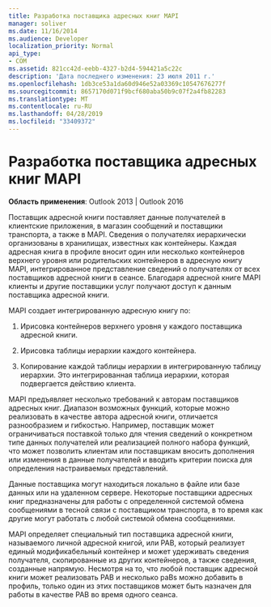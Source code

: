 ```yaml
---
title: Разработка поставщика адресных книг MAPI
manager: soliver
ms.date: 11/16/2014
ms.audience: Developer
localization_priority: Normal
api_type:
- COM
ms.assetid: 821cc42d-eebb-4327-b2d4-594421a5c22c
description: 'Дата последнего изменения: 23 июля 2011 г.'
ms.openlocfilehash: 1db3ce53a1da60d946e52a03369c10547676277f
ms.sourcegitcommit: 8657170d071f9bcf680aba50b9c07f2a4fb82283
ms.translationtype: MT
ms.contentlocale: ru-RU
ms.lasthandoff: 04/28/2019
ms.locfileid: "33409372"
---
```

# <a name="developing-a-mapi-address-book-provider"></a>Разработка поставщика адресных книг MAPI

  
  
**Область применения**: Outlook 2013 | Outlook 2016 
  
Поставщик адресной книги поставляет данные получателей в клиентские приложения, в магазин сообщений и поставщики транспорта, а также в MAPI. Сведения о получателях иерархически организованы в хранилищах, известных как контейнеры. Каждая адресная книга в профиле вносит один или несколько контейнеров верхнего уровня или родительских контейнеров в адресную книгу MAPI, интегрированное представление сведений о получателях от всех поставщиков адресной книги в сеансе. Благодаря адресной книге MAPI клиенты и другие поставщики услуг получают доступ к данным поставщика адресной книги.
  
MAPI создает интегрированную адресную книгу по:
  
1. Ирисовка контейнеров верхнего уровня у каждого поставщика адресной книги.
    
2. Ирисовка таблицы иерархии каждого контейнера. 
    
3. Копирование каждой таблицы иерархии в интегрированную таблицу иерархии. Это интегрированная таблица иерархии, которая подвергается действию клиента. 
    
MAPI предъявляет несколько требований к авторам поставщиков адресных книг. Диапазон возможных функций, которые можно реализовать в качестве автора адресной книги, отличается разнообразием и гибкостью. Например, поставщик может ограничиваться поставкой только для чтения сведений о конкретном типе данных получателей или реализацией полного набора функций, что может позволить клиентам или поставщикам вносить дополнения или изменения в данные получателей и вводить критерии поиска для определения настраиваемых представлений. 
  
Данные поставщика могут находиться локально в файле или базе данных или на удаленном сервере. Некоторые поставщики адресных книг предназначены для работы с определенной системой обмена сообщениями в тесной связи с поставщиком транспорта, в то время как другие могут работать с любой системой обмена сообщениями.
  
MAPI определяет специальный тип поставщика адресной книги, называемого личной адресной книгой, или PAB, который реализует единый модификабельный контейнер и может удерживать сведения получателя, скопированные из других контейнеров, а также сведения, созданные напрямую. Несмотря на то, что любой поставщик адресной книги может реализовать PAB и несколько paBs можно добавить в профиль, только один из этих поставщиков может быть назначен для работы в качестве PAB во время одного сеанса. 
  

